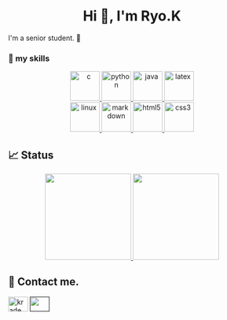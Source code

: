 <h1 align="center">Hi 👋, I'm Ryo.K</h1>

I'm a senior student. 🤝

<h3 align="left"> 🌱 my skills</h3>
<p align="center">
    <a href="https://www.cprogramming.com/"                 target="_blank" rel="noreferrer"> <img src="https://skillicons.dev/icons?theme=dark&perline=8&i=c" alt="c"              width="60" height="60"/> </a>
    <a href="https://www.python.org"                        target="_blank" rel="noreferrer"> <img src="https://skillicons.dev/icons?theme=dark&perline=8&i=python" alt="python"    width="60" height="60"/> </a> 
    <a href="https://www.java.com"                          target="_blank" rel="noreferrer"> <img src="https://skillicons.dev/icons?theme=dark&perline=8&i=java" alt="java"        width="60" height="60"/> </a>
    <a href="https://www.latex-project.org/"                target="_blank" rel="noreferrer"> <img src="https://skillicons.dev/icons?theme=dark&perline=8&i=latex" alt="latex"      width="60" height="60"/> </a> 
    <br>
    <a href="https://www.linux.org/"                        target="_blank" rel="noreferrer"> <img src="https://skillicons.dev/icons?theme=dark&perline=8&i=linux" alt="linux"      width="60" height="60"/> </a>
    <a href="https://daringfireball.net/projects/markdown/" target="_blank" rel="noreferrer"> <img src="https://skillicons.dev/icons?theme=dark&perline=8&i=md" alt="markdown"      width="60" height="60"/> </a>
    <a href="https://www.w3.org/html/"                      target="_blank" rel="noreferrer"> <img src="https://skillicons.dev/icons?theme=dark&perline=8&i=html" alt="html5"       width="60" height="60"/> </a>
    <a href="https://www.w3schools.com/css/"                target="_blank" rel="noreferrer"> <img src="https://skillicons.dev/icons?theme=dark&perline=8&i=css" alt="css3"         width="60" height="60"/> </a>
    <br>
</p>

<h2 align="left"> 📈 Status</h2>
<p align="center">
    <a href="https://github.com/anuraghazra/github-readme-stats">
        <img alt="" height="175px" src="https://git-hub-readme-stats-clone-2ca2.vercel.app/api/top-langs/?username=Ryo8-k2arl&theme=discord_old_blurple&layout=compact&count_private=true&show_icons=true" />
    </a>
    <a href="https://github.com/anuraghazra/github-readme-stats">
        <img alt="" height="175px" src="https://git-hub-readme-stats-clone-2ca2.vercel.app/api?username=Ryo8-k2arl&theme=discord_old_blurple&count_private=true" />
    </a>
</p>

<h2 align="left"> 📨 Contact me.</h2>
<p align="left">
    <a href="https://twitter.com/krade_gsty" target="blank"><img align="center" src="https://raw.githubusercontent.com/rahuldkjain/github-profile-readme-generator/master/src/images/icons/Social/twitter.svg" alt="krade_gsty" height="30" width="40" /></a>
    <a href="" target="blank"><img align="center" src="https://raw.githubusercontent.com/rahuldkjain/github-profile-readme-generator/master/src/images/icons/Social/instagram.svg" alt="" height="30" width="40" /></a>
</p>

<!--
**Ryo8-k2arl/Ryo8-k2arl** is a ✨ _special_ ✨ repository because its `README.md` (this file) appears on your GitHub profile.
https://git-hub-readme-stats-clone-2ca2.vercel.app

Here are some ideas to get you started:
- 🌱 I’m currently learning **HTML, CSS**
- 📝 I regularly write articles on [Qiita](https://qiita.com/Ryo8-k2arl)
- 🔭 I’m currently working on ...
- 👯 I’m looking to collaborate on ...
- 💬 Ask me about ...
- 😄 Pronouns: ...
- ⚡ Fun fact: ...
- 🙌 I’m looking for help with [grow-files](https://github.com/tsuki-lab/grow-files) and [microcms-filter-query](https://github.com/tsuki-lab/microcms-filter-query)
-->
